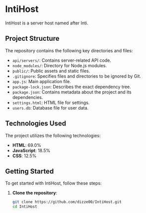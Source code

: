 # IntiHost

IntiHost is a server host named after Inti.

## Project Structure

The repository contains the following key directories and files:

- `api/servers/`: Contains server-related API code.
- `node_modules/`: Directory for Node.js modules.
- `public/`: Public assets and static files.
- `.gitignore`: Specifies files and directories to be ignored by Git.
- `app.js`: Main application file.
- `package-lock.json`: Describes the exact dependency tree.
- `package.json`: Contains metadata about the project and its dependencies.
- `settings.html`: HTML file for settings.
- `users.db`: Database file for user data.

## Technologies Used

The project utilizes the following technologies:

- **HTML**: 69.0%
- **JavaScript**: 18.5%
- **CSS**: 12.5%

## Getting Started

To get started with IntiHost, follow these steps:

1. **Clone the repository**:
   ```bash
   git clone https://github.com/dizze00/IntiHost.git
   cd IntiHost
